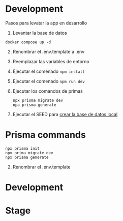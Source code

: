 # Development
Pasos para levatar la app en desarrollo

1. Levantar la base de datos
````
docker compose up -d
````

2. Renombrar el .env.template a .env
3. Reemplazar las variables de entorno
4. Ejecutar el comenado ```` npm install ````
5. Ejecutar el comenado ```` npm run dev ````
6. Ejecutar los comandos de primas
     ````
    npx prisma migrate dev
    npa prisma generate
     ````

6. Ejecutar el SEED para [crear la base de datos  local](localhost:3000/api/seed)


# Prisma commands
````
npx prisma init
npx prima migrate dev
npx prisma generate
````
2. Renombrar el .env.template



# Development

# Stage


